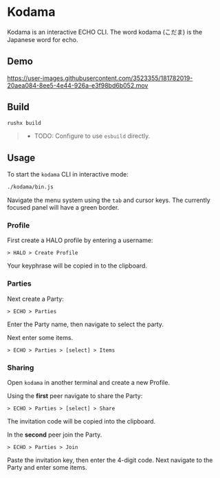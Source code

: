 # Kodama

Kodama is an interactive ECHO CLI.
The word kodama (こだま) is the Japanese word for echo.

## Demo

https://user-images.githubusercontent.com/3523355/181782019-20aea084-8ee5-4e44-926a-e3f98bd6b052.mov

## Build

```bash
rushx build
```

> - TODO: Configure to use `esbuild` directly.

## Usage

To start the `kodama` CLI in interactive mode:

```bash
./kodama/bin.js
```

Navigate the menu system using the `tab` and cursor keys.
The currently focused panel will have a green border.

### Profile

First create a HALO profile by entering a username:

`> HALO > Create Profile`

Your keyphrase will be copied in to the clipboard.

### Parties

Next create a Party:

`> ECHO > Parties`

Enter the Party name, then navigate to select the party.

Next enter some items.

`> ECHO > Parties > [select] > Items`

### Sharing

Open `kodama` in another terminal and create a new Profile.

Using the **first** peer navigate to share the Party:

`> ECHO > Parties > [select] > Share`

The invitation code will be copied into the clipboard.

In the **second** peer join the Party.

`> ECHO > Parties > Join`

Paste the invitation key, then enter the 4-digit code.
Next navigate to the Party and enter some items.


